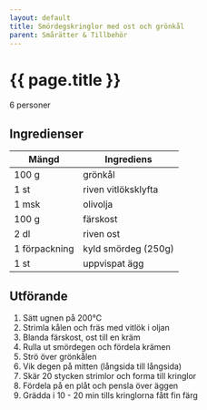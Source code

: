 ```yaml
---
layout: default
title: Smördegskringlor med ost och grönkål
parent: Smårätter & Tillbehör
---
```


# {{ page.title }}

6 personer

## Ingredienser

Mängd|Ingrediens
------------ | -------------
100 g|grönkål
1 st|riven vitlöksklyfta
1 msk|olivolja
100 g|färskost
2 dl|riven ost
1 förpackning|kyld smördeg (250g)
1 st|uppvispat ägg

## Utförande
1. Sätt ugnen på 200℃
2. Strimla kålen och fräs med vitlök i oljan
3. Blanda färskost, ost till en kräm
4. Rulla ut smördegen och fördela krämen
5. Strö över grönkålen
6. Vik degen på mitten (långsida till långsida)
7. Skär 20 stycken strimlor och forma till kringlor
8. Fördela på en plåt och pensla över äggen
9. Grädda i 10 - 20 min tills kringlorna fått fin färg
